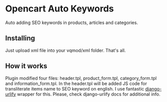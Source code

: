 Opencart Auto Keywords
======================

Auto adding SEO keywords in products, articles and categories.

Installing
--------------------------

Just upload xml file into your vqmod/xml folder. That's all.

How it works
--------------------------

Plugin modified four files: header.tpl, product_form.tpl, category_form.tpl and information_form.tpl.
In the header.tpl will be added JS code for transliterate items name to SEO keyword on english. I use fantastic 
[django-urlify](https://github.com/olebedev/django-urlify) wrapper for this.
Please, check django-urlify docs for additional info.

